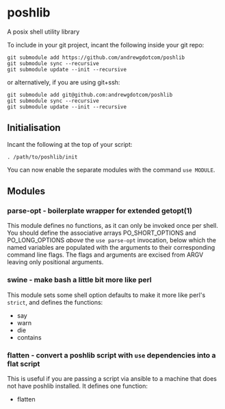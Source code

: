 # poshlib
A posix shell utility library

To include in your git project, incant the following inside your git repo:

```
git submodule add https://github.com/andrewgdotcom/poshlib
git submodule sync --recursive
git submodule update --init --recursive
```

or alternatively, if you are using git+ssh:

```
git submodule add git@github.com:andrewgdotcom/poshlib
git submodule sync --recursive
git submodule update --init --recursive
```

## Initialisation

Incant the following at the top of your script:

```
. /path/to/poshlib/init
```

You can now enable the separate modules with the command `use MODULE`.

## Modules

### parse-opt - boilerplate wrapper for extended getopt(1)

This module defines no functions, as it can only be invoked once per shell. You should define the associative arrays PO_SHORT_OPTIONS and PO_LONG_OPTIONS *above* the `use parse-opt` invocation, below which the named variables are populated with the arguments to their corresponding command line flags. The flags and arguments are excised from ARGV leaving only positional arguments.

### swine - make bash a little bit more like perl

This module sets some shell option defaults to make it more like perl's `strict`, and defines the functions:

* say
* warn
* die
* contains

### flatten - convert a poshlib script with `use` dependencies into a flat script

This is useful if you are passing a script via ansible to a machine that does not have poshlib installed. It defines one function:

* flatten
